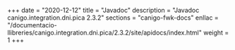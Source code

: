 +++
date        = "2020-12-12"
title       = "Javadoc"
description = "Javadoc canigo.integration.dni.pica 2.3.2"
sections    = "canigo-fwk-docs"
enllac		= "/documentacio-llibreries/canigo.integration.dni.pica/2.3.2/site/apidocs/index.html"
weight		= 1
+++
